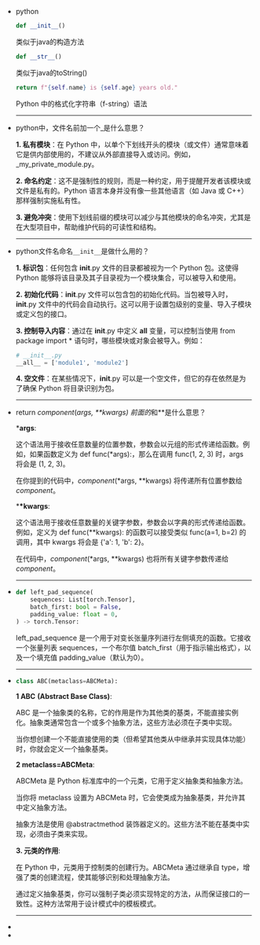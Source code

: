 * python

  ```python
  def __init__()
  ```

  类似于java的构造方法

  ```python
  def __str__()
  ```

  类似于java的toString()

  ```python
  return f"{self.name} is {self.age} years old."
  ```

  Python 中的格式化字符串（f-string）语法

  ---

* python中，文件名前加一个_是什么意思？

  **1. 私有模块**：在 Python 中，以单个下划线开头的模块（或文件）通常意味着它是供内部使用的，不建议从外部直接导入或访问。例如，_my_private_module.py。

  **2. 命名约定**：这不是强制性的规则，而是一种约定，用于提醒开发者该模块或文件是私有的。Python 语言本身并没有像一些其他语言（如 Java 或 C++）那样强制实施私有性。

  **3. 避免冲突**：使用下划线前缀的模块可以减少与其他模块的命名冲突，尤其是在大型项目中，帮助维护代码的可读性和结构。

  ---

* python文件名命名`__init__`是做什么用的？

  **1. 标识包**：任何包含 __init__.py 文件的目录都被视为一个 Python 包。这使得 Python 能够将该目录及其子目录视为一个模块集合，可以被导入和使用。

  **2. 初始化代码**：__init__.py 文件可以包含包的初始化代码。当包被导入时，__init__.py 文件中的代码会自动执行。这可以用于设置包级别的变量、导入子模块或定义包的接口。

  **3. 控制导入内容**：通过在 __init__.py 中定义 __all__ 变量，可以控制当使用 from package import * 语句时，哪些模块或对象会被导入。例如：

  ```python
  # __init__.py
  __all__ = ['module1', 'module2']
  ```

  **4. 空文件**：在某些情况下，__init__.py 可以是一个空文件，但它的存在依然是为了确保 Python 将目录识别为包。

  ---

* return _component_(*args, **kwargs) 前面的*和**是什么意思？

  ***args**:

  这个语法用于接收任意数量的位置参数，参数会以元组的形式传递给函数。例如，如果函数定义为 def func(*args):，那么在调用 func(1, 2, 3) 时，args 将会是 (1, 2, 3)。

  在你提到的代码中，_component_(*args, **kwargs) 将传递所有位置参数给 _component_。

  ***\*kwargs**:

  这个语法用于接收任意数量的关键字参数，参数会以字典的形式传递给函数。例如，定义为 def func(**kwargs): 的函数可以接受类似 func(a=1, b=2) 的调用，其中 kwargs 将会是 {'a': 1, 'b': 2}。

  在代码中，_component_(*args, **kwargs) 也将所有关键字参数传递给 _component_。

  ---

* ```python
  def left_pad_sequence(
      sequences: List[torch.Tensor],
      batch_first: bool = False,
      padding_value: float = 0,
  ) -> torch.Tensor:
  ```

  left_pad_sequence 是一个用于对变长张量序列进行左侧填充的函数。它接收一个张量列表 sequences，一个布尔值 batch_first（用于指示输出格式），以及一个填充值 padding_value（默认为0）。

  ---

* ```python
  class ABC(metaclass=ABCMeta): 
  ```

  **1 ABC** **(Abstract Base Class)**:

  ABC 是一个抽象类的名称，它的作用是作为其他类的基类，不能直接实例化。抽象类通常包含一个或多个抽象方法，这些方法必须在子类中实现。

  当你想创建一个不能直接使用的类（但希望其他类从中继承并实现具体功能）时，你就会定义一个抽象基类。

  **2 metaclass=ABCMeta**:

  ABCMeta 是 Python 标准库中的一个元类，它用于定义抽象类和抽象方法。

  当你将 metaclass 设置为 ABCMeta 时，它会使类成为抽象基类，并允许其中定义抽象方法。

  抽象方法是使用 @abstractmethod 装饰器定义的。这些方法不能在基类中实现，必须由子类来实现。

  **3. 元类的作用**:

  在 Python 中，元类用于控制类的创建行为。ABCMeta 通过继承自 type，增强了类的创建流程，使其能够识别和处理抽象方法。

  通过定义抽象基类，你可以强制子类必须实现特定的方法，从而保证接口的一致性。这种方法常用于设计模式中的模板模式。

  ---

* 

* 



